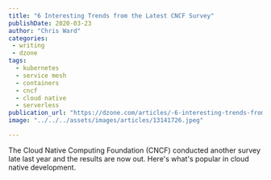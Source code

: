```yaml
---
title: "6 Interesting Trends from the Latest CNCF Survey"
publishDate: 2020-03-23
author: "Chris Ward"
categories:
 - writing
 - dzone
tags:
  - kubernetes
  - service mesh
  - containers
  - cncf
  - cloud native
  - serverless
publication_url: "https://dzone.com/articles/-6-interesting-trends-from-the-latest-cncf-survey"
image: "../../../assets/images/articles/13141726.jpeg"

---
```

The Cloud Native Computing Foundation (CNCF) conducted another survey late last year and the results are now out. Here's what's popular in cloud native development.

